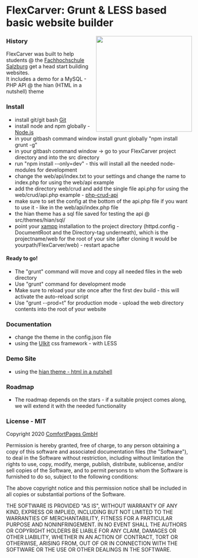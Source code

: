 # FlexCarver: Grunt & LESS based basic website builder

<img align="right" width="260" src="https://comfortpages.com/media/logo/thumbnail/FlexCarverLogo_V1.0.svg">

### History

FlexCarver was built to help students @ the [Fachhochschule Salzburg](https://www.fh-salzburg.ac.at/) get a head start building websites.  
It includes a demo for a MySQL - PHP API @ the hian (HTML in a nutshell) theme


### Install

- install git/git bash [Git](https://git-scm.com/downloads)
- install node and npm globally - [Node.js](https://nodejs.org/en/)
- in your gitbash command window install grunt globally "npm install grunt -g"
- in your gitbash command window -> go to your FlexCarver project directory and into the src directory
- run "npm install --only=dev" - this will install all the needed node-modules for development
- change the web/api/index.txt to your settings and change the name to index.php for using the web/api example
- add the directory web/crud and add the single file api.php for using the web/crud/api.php example - [php-crud-api](https://github.com/mevdschee/php-crud-api)
- make sure to set the config at the bottom of the api.php file if you want to use it - like in the web/api/index.php file  
- the hian theme has a sql file saved for testing the api @ src/themes/hian/sql/    
- point your [xampp](https://www.apachefriends.org/de/index.html) installation to the project directory (httpd.config - DocumentRoot and the Directory-tag underneath), which is the projectname/web for the root of your site (after cloning it would be yourpath/FlexCarver/web) - restart apache

#### Ready to go!
- The "grunt" command will move and copy all needed files in the web directory
- Use "grunt" command for development mode
- Make sure to reload your site once after the first dev build - this will activate the auto-reload script
- Use "grunt --prod=t" for production mode - upload the  web directory contents into the root of your website


### Documentation

- change the theme in the config.json file
- using the [UIkit](https://getuikit.com/docs/introduction) css framework - with LESS


### Demo Site

- using the [hian theme - html in a nutshell](https://hian.flexcarver.net/)  

### Roadmap

- The roadmap depends on the stars - if a suitable project comes along, we will extend it with the needed functionality

### License - MIT

Copyright 2020 [ComfortPages GmbH](https://comfortpages.com)

Permission is hereby granted, free of charge, to any person obtaining a copy of this software and associated documentation files (the "Software"), to deal in the Software without restriction, including without limitation the rights to use, copy, modify, merge, publish, distribute, sublicense, and/or sell copies of the Software, and to permit persons to whom the Software is furnished to do so, subject to the following conditions:

The above copyright notice and this permission notice shall be included in all copies or substantial portions of the Software.

THE SOFTWARE IS PROVIDED "AS IS", WITHOUT WARRANTY OF ANY KIND, EXPRESS OR IMPLIED, INCLUDING BUT NOT LIMITED TO THE WARRANTIES OF MERCHANTABILITY, FITNESS FOR A PARTICULAR PURPOSE AND NONINFRINGEMENT. IN NO EVENT SHALL THE AUTHORS OR COPYRIGHT HOLDERS BE LIABLE FOR ANY CLAIM, DAMAGES OR OTHER LIABILITY, WHETHER IN AN ACTION OF CONTRACT, TORT OR OTHERWISE, ARISING FROM, OUT OF OR IN CONNECTION WITH THE SOFTWARE OR THE USE OR OTHER DEALINGS IN THE SOFTWARE.

